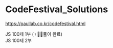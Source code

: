 # CodeFestival_Solutions
https://paullab.co.kr/codefestival.html

JS 100제 1부 (♀🙆‍♀️풀이 완료) <br/>
JS 100제 2부
